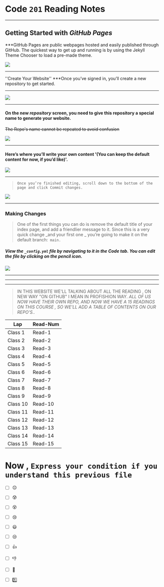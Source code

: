 # Code `201` Reading Notes

<hr>

## Getting Started with _GitHub Pages_

***GitHub Pages are public webpages hosted and easily published through GitHub. The quickest way to get up and running is by using the Jekyll Theme Chooser to load a pre-made theme.

![]( https://speckyboy.com/wp-content/uploads/2013/03/github-pages-featured-image-screen.png)

<hr>

''Create Your Website''
***Once you’ve signed in, you’ll create a new repository to get started.
<hr>

![](https://guides.github.com/features/pages/create-new-repo-button.png)

<hr>

#### On the new _repository_ screen, you need to give this repository a special name to generate your website. 
~~The Repo's name cannot be repeated to avoid confusion~~

![](https://guides.github.com/features/pages/create-new-repo-screen.png)

<hr>

#### Here’s where you’ll write your own content '(You can keep the default content for now, if you’d like)'.
![](https://guides.github.com/features/pages/code-editor.png)
<hr>

> `Once you’re finished editing, scroll down to the bottom of the page and click Commit changes.`


![](https://guides.github.com/features/pages/commit-edits.png)

<hr>

### Making Changes
> One of the first things you can do is remove the default title of your index page, and add a friendlier message to it. Since this is a very quick change _and your first one _ you’re going to make it on the default branch:` main.`

##### View the `_config.yml` file by navigating to it in the **Code** tab. You can edit the file by clicking on the pencil icon.

![](https://guides.github.com/features/pages/edit-file.png)

<hr>
<hr>
<hr>

 > IN THIS WEBSITE WE'LL TALKING ABOUT ALL THE READING , ON NEW WAY "ON GITHUB" I MEAN IN PROFISHION WAY.
 > *ALL OF US NOW HAVE THEIR OWN REPO, AND NOW WE HAVE A 15 READINGS ON THIS COURSE , SO WE'LL ADD A TABLE OF CONTENTS ON OUR REPO'S..*


|     Lap           | Read-Num      |  
|  -----------      | --------------| 
|    Class 1        | Read-1        | 
|    Class 2        | Read-2        | 
|    Class 3        | Read-3        | 
|    Class 4        | Read-4        | 
|    Class 5        | Read-5        | 
|    Class 6        | Read-6        | 
|    Class 7        | Read-7        | 
|    Class 8        | Read-8        | 
|    Class 9        | Read-9        | 
|    Class 10       | Read-10       | 
|    Class 11       | Read-11       | 
|    Class 12       | Read-12       | 
|    Class 13       | Read-13       | 
|    Class 14       | Read-14       | 
|    Class 15       | Read-15       | 

# Now , `Express your condition if you understand this previous file` 

 - [ ] :pensive:  <br>
 - [ ] :cold_sweat: <br>
 - [ ]  :dizzy_face:<br>
 - [ ]  :cry: <br>
 - [ ]   :smiley: <br>
 - [ ]   :unamused: <br>
 - [ ] :thumbsup:  <br>
 - [ ] :-1: <br>
 - [ ]  :muscle: <br>
 - [ ]  :one: <br>





















